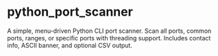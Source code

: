 # python_port_scanner
A simple, menu-driven Python CLI port scanner. Scan all ports, common ports, ranges, or specific ports with threading support. Includes contact info, ASCII banner, and optional CSV output.
